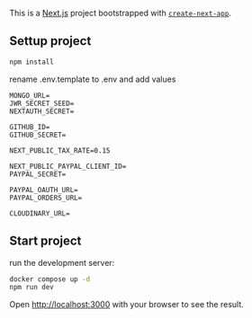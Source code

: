 This is a [Next.js](https://nextjs.org/) project bootstrapped with [`create-next-app`](https://github.com/vercel/next.js/tree/canary/packages/create-next-app).

## Settup project
```bash
npm install
```

rename .env.template to .env and add values


```
MONGO_URL=
JWR_SECRET_SEED=
NEXTAUTH_SECRET=

GITHUB_ID=
GITHUB_SECRET=

NEXT_PUBLIC_TAX_RATE=0.15

NEXT_PUBLIC_PAYPAL_CLIENT_ID=
PAYPAL_SECRET=

PAYPAL_OAUTH_URL=
PAYPAL_ORDERS_URL=

CLOUDINARY_URL=

```

## Start project
run the development server:

```bash
docker compose up -d
npm run dev

```
Open [http://localhost:3000](http://localhost:3000) with your browser to see the result.



